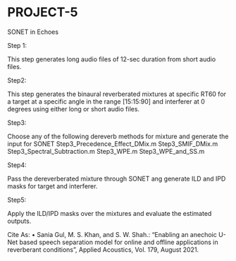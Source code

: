 # PROJECT-5
SONET in Echoes

Step 1: 

This step generates long audio files of 12-sec duration from short audio files.

Step2:

This step generates the binaural reverberated mixtures at specific RT60 for a target at a specific angle in the range [15:15:90] and interferer at 0 degrees using either long or short audio files.

Step3:

Choose any of the following dereverb methods for mixture and generate the input for SONET
        Step3_Precedence_Effect_DMix.m
        Step3_SMIF_DMix.m 
        Step3_Spectral_Subtraction.m
        Step3_WPE.m
        Step3_WPE_and_SS.m
        
Step4:

Pass the dereverberated mixture through SONET ang generate ILD and IPD masks for target and interferer.

Step5: 

Apply the ILD/IPD masks over the mixtures and evaluate the estimated outputs.

Cite As: •	Sania Gul, M. S. Khan, and S. W. Shah.: “Enabling an anechoic U-Net based speech separation model for online and offline applications in reverberant conditions”, Applied Acoustics, Vol. 179, August 2021. 

